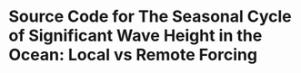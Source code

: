 # Source Code for The Seasonal Cycle of Significant Wave Height in the Ocean: Local vs Remote Forcing
